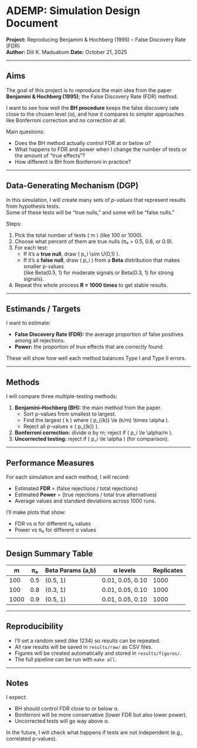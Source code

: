 # ADEMP: Simulation Design Document
**Project:** Reproducing Benjamini & Hochberg (1995) – False Discovery Rate (FDR)  
**Author:** Dili K. Maduabum
**Date:** October 21, 2025  

---

## Aims
The goal of this project is to reproduce the main idea from the paper **Benjamini & Hochberg (1995)**; the False Discovery Rate (FDR) method.  

I want to see how well the **BH procedure** keeps the false discovery rate close to the chosen level (α), and how it compares to simpler approaches like Bonferroni correction and no correction at all.

Main questions:
- Does the BH method actually control FDR at or below α?  
- What happens to FDR and power when I change the number of tests or the amount of “true effects”?  
- How different is BH from Bonferroni in practice?

---

## Data-Generating Mechanism (DGP)
In this simulation, I will create many sets of *p-values* that represent results from hypothesis tests.  
Some of these tests will be “true nulls,” and some will be “false nulls.”

Steps:
1. Pick the total number of tests \( m \) (like 100 or 1000).  
2. Choose what percent of them are true nulls (π₀ = 0.5, 0.8, or 0.9).  
3. For each test:
   - If it’s a **true null**, draw \( p_i \sim U(0,1) \).
   - If it’s a **false null**, draw \( p_i \) from a **Beta** distribution that makes smaller p-values  
     (like Beta(0.5, 1) for moderate signals or Beta(0.3, 1) for strong signals).
4. Repeat this whole process **R = 1000 times** to get stable results.

---

## Estimands / Targets
I want to estimate:
- **False Discovery Rate (FDR):** the average proportion of false positives among all rejections.  
- **Power:** the proportion of true effects that are correctly found.

These will show how well each method balances Type I and Type II errors.

---

## Methods
I will compare three multiple-testing methods:
1. **Benjamini–Hochberg (BH):** the main method from the paper.  
   - Sort p-values from smallest to largest.  
   - Find the largest \( k \) where \( p_{(k)} \le (k/m) \times \alpha \).  
   - Reject all p-values ≤ \( p_{(k)} \).
2. **Bonferroni correction:** divide α by m; reject if \( p_i \le \alpha/m \).  
3. **Uncorrected testing:** reject if \( p_i \le \alpha \) (for comparison).

---

## Performance Measures
For each simulation and each method, I will record:
- Estimated **FDR** = (false rejections / total rejections)
- Estimated **Power** = (true rejections / total true alternatives)
- Average values and standard deviations across 1000 runs.

I’ll make plots that show:
- FDR vs α for different π₀ values  
- Power vs π₀ for different α values

---

## Design Summary Table

| m  | π₀  | Beta Params (a,b) | α levels | Replicates |
|----|-----|-------------------|-----------|-------------|
| 100 | 0.5 | (0.5, 1) | 0.01, 0.05, 0.10 | 1000 |
| 100 | 0.8 | (0.3, 1) | 0.01, 0.05, 0.10 | 1000 |
| 1000 | 0.9 | (0.5, 1) | 0.01, 0.05, 0.10 | 1000 |

---

## Reproducibility
- I’ll set a random seed (like 1234) so results can be repeated.  
- All raw results will be saved in `results/raw/` as CSV files.  
- Figures will be created automatically and stored in `results/figures/`.  
- The full pipeline can be run with `make all`.

---

## Notes
I expect:
- BH should control FDR close to or below α.  
- Bonferroni will be more conservative (lower FDR but also lower power).  
- Uncorrected tests will go way above α.  

In the future, I will check what happens if tests are not independent (e.g., correlated p-values).

